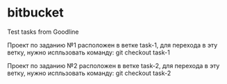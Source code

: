 # bitbucket
Test tasks from Goodline

Проект по заданию №1 расположен в ветке task-1, для перехода в эту ветку, нужно испльзовать команду: git checkout task-1

Проект по заданию №2 расположен в ветке task-2, для перехода в эту ветку, нужно испльзовать команду: git checkout task-2

